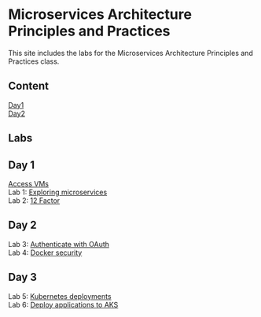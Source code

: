# Microservices Architecture Principles and Practices 

This site includes the labs for the Microservices Architecture Principles and Practices class.

## Content   
[Day1](Content/Microservices-Day1.pdf)   
[Day2](Content/Microservices-Day2.pdf)   

## Labs

## Day 1
[Access VMs](labs/lab-info.md/)   
Lab 1: [Exploring microservices](labs/day1/microservices.md)   
Lab 2: [12 Factor](labs/day1/12-factor.md)   

## Day 2
Lab 3: [Authenticate with OAuth](labs/day2/oauth.md)   
Lab 4: [Docker security](labs/day2/secure-docker-containers.md)   

## Day 3
Lab 5: [Kubernetes deployments](labs/day2/kubernetes-deployments.md)   
Lab 6: [Deploy applications to AKS](labs/day3/guestbook-aks.md)   
